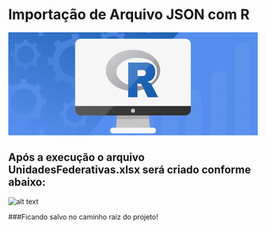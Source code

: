 # Importação de Arquivo JSON com R

![alt text](https://github.com/andersonmatte/RLanguageImportJson/blob/master/r.png)

## Após a execução o arquivo UnidadesFederativas.xlsx será criado conforme abaixo:

![alt text](https://github.com/andersonmatte/RLanguageWriteExcel/blob/master/Retorno.PNG)

###Ficando salvo no caminho raíz do projeto!
